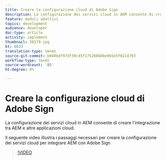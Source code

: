 ```yaml
---
title: Creare la configurazione cloud di Adobe Sign
description: La configurazione dei servizi cloud in AEM consente di creare l’integrazione tra AEM e altre applicazioni cloud. Il seguente video illustra i passaggi necessari per creare la configurazione dei servizi cloud per integrare AEM con Adobe Sign.
feature: moduli adattivi
topics: development
audience: developer
doc-type: article
activity: implement
thumbnail: 38179.jpg
kt: 6033
translation-type: tm+mt
source-git-commit: b040bdf97df39c45f175288608e965e5f0214703
workflow-type: tm+mt
source-wordcount: '85'
ht-degree: 0%

---
```


# Creare la configurazione cloud di Adobe Sign

La configurazione dei servizi cloud in AEM consente di creare l’integrazione tra AEM e altre applicazioni cloud.

Il seguente video illustra i passaggi necessari per creare la configurazione dei servizi cloud per integrare AEM con Adobe Sign

>[!VIDEO](https://video.tv.adobe.com/v/38179/?quality=9&learn=on)